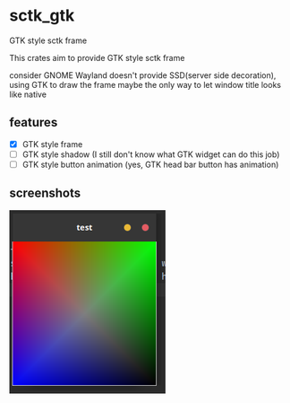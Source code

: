 # sctk_gtk

GTK style sctk frame

This crates aim to provide GTK style sctk frame

consider GNOME Wayland doesn't provide SSD(server side decoration), using GTK to draw the frame maybe the only way to
let window title looks like native

## features

- [x] GTK style frame
- [ ] GTK style shadow (I still don't know what GTK widget can do this job)
- [ ] GTK style button animation (yes, GTK head bar button has animation)

## screenshots

![](img.png)
